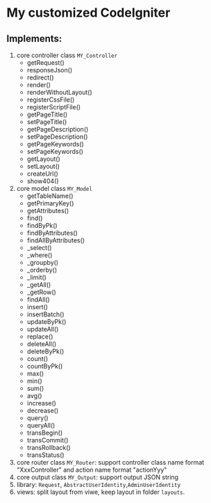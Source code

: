 # My customized CodeIgniter
## Implements:
1. core controller class `MY_Controller`
	- getRequest()
	- responseJson()
	- redirect()
	- render()
	- renderWithoutLayout()
	- registerCssFile()
	- registerScriptFile()
	- getPageTitle()
	- setPageTitle()
	- getPageDescription()
	- setPageDescription()
	- getPageKeywords()
	- setPageKeywords()
	- getLayout()
	- setLayout()
	- createUrl()
	- show404()
2. core model class `MY_Model`
	- getTableName()
	- getPrimaryKey()
	- getAttributes()
	- find()
	- findByPk()
	- findByAttributes()
	- findAllByAttributes()
	- _select()
	- _where()
	- _groupby()
	- _orderby()
	- _limit()
	- _getAll()
	- _getRow()
	- findAll()
	- insert()
	- insertBatch()
	- updateByPk()
	- updateAll()
	- replace()
	- deleteAll()
	- deleteByPk()
	- count()
	- countByPk()
	- max()
	- min()
	- sum()
	- avg()
	- increase()
	- decrease()
	- query()
	- queryAll()
	- transBegin()
	- transCommit()
	- transRollback()
	- transStatus()
3. core router class `MY_Router`: support controller class name format "XxxController" and action name format "actionYyy"
4. core output class `MY_Output`: support output JSON string
5. library: `Request`, `AbstractUserIdentity`,`AdminUserIdentity`
6. views: split layout from viwe, keep layout in folder `layouts`.